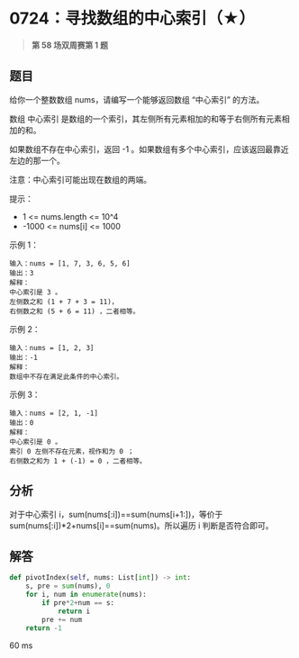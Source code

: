 # 0724：寻找数组的中心索引（★）


> **第 58 场双周赛第 1 题**

## 题目

给你一个整数数组 nums，请编写一个能够返回数组 “中心索引” 的方法。

数组 中心索引 是数组的一个索引，其左侧所有元素相加的和等于右侧所有元素相加的和。

如果数组不存在中心索引，返回 -1 。如果数组有多个中心索引，应该返回最靠近左边的那一个。

注意：中心索引可能出现在数组的两端。

提示：
- 1 <= nums.length <= 10^4
- -1000 <= nums[i] <= 1000

 
示例 1：

	输入：nums = [1, 7, 3, 6, 5, 6]
	输出：3
	解释：
	中心索引是 3 。
	左侧数之和 (1 + 7 + 3 = 11)，
	右侧数之和 (5 + 6 = 11) ，二者相等。
	
示例 2：

	输入：nums = [1, 2, 3]
	输出：-1
	解释：
	数组中不存在满足此条件的中心索引。
	
示例 3：

	输入：nums = [2, 1, -1]
	输出：0
	解释：
	中心索引是 0 。
	索引 0 左侧不存在元素，视作和为 0 ；
	右侧数之和为 1 + (-1) = 0 ，二者相等。

## 分析

对于中心索引 i，sum(nums[:i])==sum(nums[i+1:])，等价于 
sum(nums[:i])*2+nums[i]==sum(nums)。所以遍历 i 判断是否符合即可。


## 解答

```python
def pivotIndex(self, nums: List[int]) -> int:
	s, pre = sum(nums), 0
	for i, num in enumerate(nums):
		if pre*2+num == s:
			return i
		pre += num
	return -1
```
60 ms

